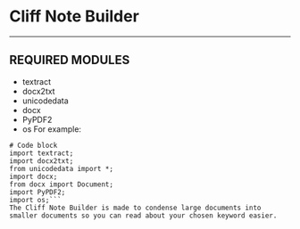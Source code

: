 # **Cliff Note Builder**
---
## **REQUIRED MODULES**

* textract
* docx2txt
* unicodedata
* docx
* PyPDF2
* os
For example:
```
# Code block
import textract;
import docx2txt;
from unicodedata import *;
import docx;
from docx import Document;
import PyPDF2;
import os;```
The Cliff Note Builder is made to condense large documents into smaller documents so you can read about your chosen keyword easier.


